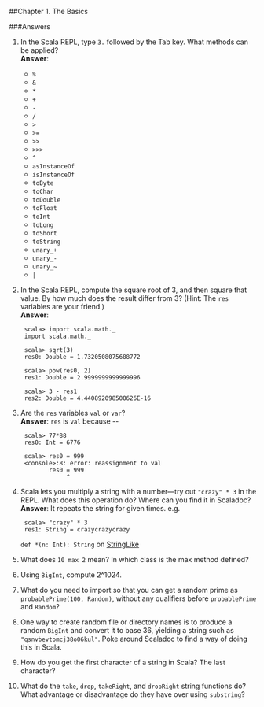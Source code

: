 ##Chapter 1. The Basics

###Answers

1. In the Scala REPL, type `3.` followed by the Tab key. What methods can be applied?     
**Answer**:

    * `%`
    * `&`
    * `*`
    * `+`
    * `-`
    * `/`
    * `>`
    * `>=`
    * `>>`
    * `>>>`
    * `^`
    * `asInstanceOf`
    * `isInstanceOf`
    * `toByte`
    * `toChar`
    * `toDouble`
    * `toFloat`
    * `toInt`
    * `toLong`
    * `toShort`
    * `toString`
    * `unary_+`
    * `unary_-`
    * `unary_~`
    * `|`


2. In the Scala REPL, compute the square root of 3, and then square that value. By how much does the result differ from 3? (Hint: The `res` variables are your friend.)     
**Answer**:

        scala> import scala.math._
        import scala.math._
        
        scala> sqrt(3)
        res0: Double = 1.7320508075688772
        
        scala> pow(res0, 2)
        res1: Double = 2.9999999999999996
        
        scala> 3 - res1
        res2: Double = 4.440892098500626E-16


3. Are the `res` variables `val` or `var`?     
**Answer**: `res` is `val` because --

        scala> 77*88
        res0: Int = 6776
        
        scala> res0 = 999
        <console>:8: error: reassignment to val
               res0 = 999
                    ^


4. Scala lets you multiply a string with a number—try out `"crazy" * 3` in the REPL. What does this operation do? Where can you find it in Scaladoc?     
**Answer**: It repeats the string for given times. e.g.

        scala> "crazy" * 3
        res1: String = crazycrazycrazy
        
    `def *(n: Int): String` on [StringLike](http://www.scala-lang.org/api/current/#scala.collection.immutable.StringLike)


5. What does `10 max 2` mean? In which class is the max method defined?

6. Using `BigInt`, compute 2^1024.

7. What do you need to import so that you can get a random prime as `probablePrime(100, Random)`, without any qualifiers before `probablePrime` and `Random`?

8. One way to create random file or directory names is to produce a random `BigInt` and convert it to base 36, yielding a string such as `"qsnvbevtomcj38o06kul"`. Poke around Scaladoc to find a way of doing this in Scala.

9. How do you get the first character of a string in Scala? The last character?

10. What do the `take`, `drop`, `takeRight`, and `dropRight` string functions do? What advantage or disadvantage do they have over using `substring`?


